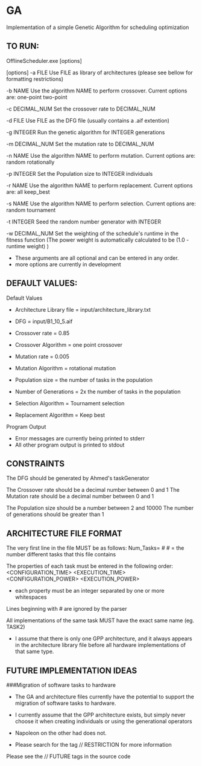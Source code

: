 GA
================================================================================
Implementation of a simple Genetic Algorithm for scheduling optimization



TO RUN:
--------------------------------------------------------------------------------
OfflineScheduler.exe [options]

[options]
-a FILE
        Use FILE as library of architectures (please see bellow for formatting 
        restrictions)

-b NAME
        Use the algorithm NAME to perform crossover. Current options are:
            one-point
            two-point

-c DECIMAL_NUM
        Set the crossover rate to DECIMAL_NUM
    
-d FILE
        Use FILE as the DFG file (usually contains a .aif extention)

-g INTEGER
        Run the genetic algorithm for INTEGER generations

-m DECIMAL_NUM
        Set the mutation rate to DECIMAL_NUM

-n NAME 
        Use the algorithm NAME to perform mutation. Current options are:
            random
            rotationally

-p INTEGER
        Set the Population size to INTEGER individuals

-r NAME
        Use the algorithm NAME to perform replacement. Current options are:
            all
            keep_best

-s NAME
        Use the algorithm NAME to perform selection. Current options are:
            random
            tournament

-t INTEGER
        Seed the random number generator with INTEGER

-w DECIMAL_NUM
        Set the weighting of the schedule's runtime in the fitness function
        (The power weight is automatically calculated to be (1.0 - runtime weight) )


- These arguments are all optional and can be entered in any order.
- more options are currently in development


DEFAULT VALUES:
--------------------------------------------------------------------------------
Default Values
- Architecture Library file = input/architecture_library.txt
- DFG = input/B1_10_5.aif

- Crossover rate = 0.85
- Crossover Algorithm = one point crossover
- Mutation rate = 0.005
- Mutation Algorithm = rotational mutation

- Population size = the number of tasks in the population
- Number of Generations = 2x the number of tasks in the population

- Selection Algorithm = Tournament selection
- Replacement Algorithm = Keep best

Program Output
- Error messages are currently being printed to stderr
- All other program output is printed to stdout


CONSTRAINTS
--------------------------------------------------------------------------------
The DFG should be generated by Ahmed's taskGenerator
  
The Crossover rate should be a decimal number between 0 and 1
The Mutation rate should be a decimal number between 0 and 1

The Population size should be a number between 2 and 10000
The number of generations should be greater than 1


ARCHITECTURE FILE FORMAT
--------------------------------------------------------------------------------
The very first line in the file MUST be as follows:
    Num_Tasks= #
        # = the number different tasks that this file contains  

The properties of each task must be entered in the following order:  
<NAME> <COLUMNS> <ROWS> <CONFIGURATION_TIME> <EXECUTION_TIME> <CONFIGURATION_POWER> <EXECUTION_POWER>

- each property must be an integer separated by one or more whitespaces

Lines beginning with # are ignored by the parser  

All implementations of the same task MUST have the exact same name (eg. TASK2)
- I assume that there is only one GPP architecture, and it always appears in the
    architecture library file before all hardware implementations of that same
    type.


FUTURE IMPLEMENTATION IDEAS
--------------------------------------------------------------------------------
###Migration of software tasks to hardware
- The GA and architecture files currently have the potential to support the
    migration of software tasks to hardware. 
- I currently assume that the GPP architecture exists, but simply never choose
    it when creating individuals or using the generational operators

- Napoleon on the other had does not. 
- Please search for the tag // RESTRICTION for more information

Please see the // FUTURE tags in the source code
